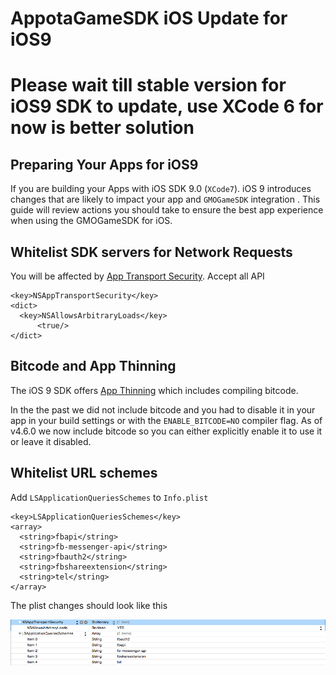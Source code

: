 AppotaGameSDK iOS Update for iOS9
====

# Please wait till stable version for iOS9 SDK to update, use XCode 6 for now is better solution

## Preparing Your Apps for iOS9
If you are building your Apps with iOS SDK 9.0 (`XCode7`). iOS 9 introduces changes that are likely to impact your app and `GMOGameSDK` integration . This guide will review actions you should take to ensure the best app experience when using the GMOGameSDK for iOS.


## Whitelist SDK servers for Network Requests
You will be affected by [App Transport Security](https://developer.apple.com/library/prerelease/ios/technotes/App-Transport-Security-Technote/). Accept all API

```
<key>NSAppTransportSecurity</key>
<dict>
  <key>NSAllowsArbitraryLoads</key>
      <true/>
</dict>
```

## Bitcode and App Thinning
The iOS 9 SDK offers [App Thinning](https://developer.apple.com/library/prerelease/watchos/documentation/IDEs/Conceptual/AppDistributionGuide/AppThinning/AppThinning.html) which includes compiling bitcode.

In the the past we did not include bitcode and you had to disable it in your app in your build settings or with the `ENABLE_BITCODE=NO` compiler flag. As of v4.6.0 we now include bitcode so you can either explicitly enable it to use it or leave it disabled.

## Whitelist URL schemes
Add `LSApplicationQueriesSchemes` to `Info.plist`

```
<key>LSApplicationQueriesSchemes</key>
<array>
  <string>fbapi</string>
  <string>fb-messenger-api</string>
  <string>fbauth2</string>
  <string>fbshareextension</string>
  <string>tel</string>      
</array>

```

The plist changes should look like this

![](images/ios9_changes.png)

